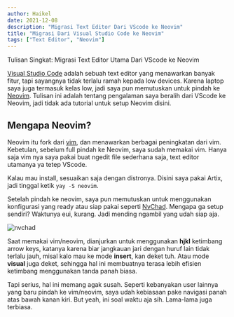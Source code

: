 ```yaml
---
author: Haikel
date: 2021-12-08 
description: "Migrasi Text Editor Dari VScode ke Neovim"
title: "Migrasi Dari Visual Studio Code ke Neovim"
tags: ["Text Editor", "Neovim"]
---
```


Tulisan Singkat: Migrasi Text Editor Utama Dari VScode ke Neovim

[Visual Studio Code](https://code.visualstudio.com/) adalah sebuah text editor yang menawarkan banyak fitur, tapi sayangnya tidak terlalu ramah kepada low devices. Karena laptop saya juga termasuk kelas low, jadi saya pun memutuskan untuk pindah ke [Neovim](https://neovim.io/). Tulisan ini adalah tentang pengalaman saya beralih dari VScode ke Neovim, jadi tidak ada tutorial untuk setup Neovim disini.

## Mengapa Neovim? 

Neovim itu fork dari [vim](https://www.vim.org/), dan menawarkan berbagai peningkatan dari vim. Kebetulan, sebelum full pindah ke Neovim, saya sudah memakai vim. Hanya saja vim nya saya pakai buat ngedit file sederhana saja, text editor utamanya ya tetep VScode.

Kalau mau install, sesuaikan saja dengan distronya. Disini saya pakai Artix, jadi tinggal ketik `yay -S neovim`.

Setelah pindah ke neovim, saya pun memutuskan untuk menggunakan konfigurasi yang ready atau siap pakai seperti [NvChad](https://github.com/NvChad/NvChad). Mengapa ga setup sendiri? Waktunya eui, kurang. Jadi mending ngambil yang udah siap aja. 

![nvchad](https://i.ibb.co/Jxg1H6n/neovim.png)

Saat memakai vim/neovim, dianjurkan untuk menggunakan **hjkl** ketimbang arrow keys, katanya karena biar jangkauan jari dengan huruf lain tidak terlalu jauh, misal kalo mau ke mode **insert**, kan deket tuh. Atau mode **visual** juga deket, sehingga hal ini membuatnya terasa lebih efisien ketimbang menggunakan tanda panah biasa.  

Tapi serius, hal ini memang agak susah. Seperti kebanyakan user lainnya yang baru pindah ke vim/neovim, saya udah kebiasaan pake navigasi panah atas bawah kanan kiri. But yeah, ini soal waktu aja sih. Lama-lama juga terbiasa. 
